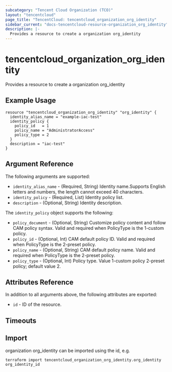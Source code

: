 ```yaml
---
subcategory: "Tencent Cloud Organization (TCO)"
layout: "tencentcloud"
page_title: "TencentCloud: tencentcloud_organization_org_identity"
sidebar_current: "docs-tencentcloud-resource-organization_org_identity"
description: |-
  Provides a resource to create a organization org_identity
---
```


# tencentcloud_organization_org_identity

Provides a resource to create a organization org_identity

## Example Usage

```hcl
resource "tencentcloud_organization_org_identity" "org_identity" {
  identity_alias_name = "example-iac-test"
  identity_policy {
    policy_id   = 1
    policy_name = "AdministratorAccess"
    policy_type = 2
  }
  description = "iac-test"
}
```

## Argument Reference

The following arguments are supported:

* `identity_alias_name` - (Required, String) Identity name.Supports English letters and numbers, the length cannot exceed 40 characters.
* `identity_policy` - (Required, List) Identity policy list.
* `description` - (Optional, String) Identity description.

The `identity_policy` object supports the following:

* `policy_document` - (Optional, String) Customize policy content and follow CAM policy syntax. Valid and required when PolicyType is the 1-custom policy.
* `policy_id` - (Optional, Int) CAM default policy ID. Valid and required when PolicyType is the 2-preset policy.
* `policy_name` - (Optional, String) CAM default policy name. Valid and required when PolicyType is the 2-preset policy.
* `policy_type` - (Optional, Int) Policy type. Value 1-custom policy 2-preset policy; default value 2.

## Attributes Reference

In addition to all arguments above, the following attributes are exported:

* `id` - ID of the resource.



## Timeouts

<no value>


## Import

organization org_identity can be imported using the id, e.g.

```
terraform import tencentcloud_organization_org_identity.org_identity org_identity_id
```

